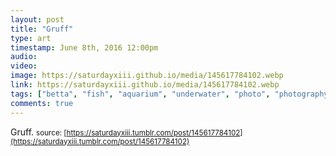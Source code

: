 ```yaml
---
layout: post
title: "Gruff"
type: art
timestamp: June 8th, 2016 12:00pm
audio: 
video: 
image: https://saturdayxiii.github.io/media/145617784102.webp
link: https://saturdayxiii.github.io/media/145617784102.webp
tags: ["betta", "fish", "aquarium", "underwater", "photo", "photography"]
comments: true
---
```

Gruff.
<small>source: [https://saturdayxiii.tumblr.com/post/145617784102](https://saturdayxiii.tumblr.com/post/145617784102)</small>